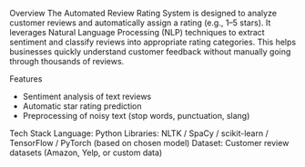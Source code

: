 Overview
The Automated Review Rating System is designed to analyze customer reviews and automatically assign a rating (e.g., 1–5 stars). It leverages Natural Language Processing (NLP) techniques to extract sentiment and classify reviews into appropriate rating categories. This helps businesses quickly understand customer feedback without manually going through thousands of reviews.

Features
- Sentiment analysis of text reviews
- Automatic star rating prediction
- Preprocessing of noisy text (stop words, punctuation, slang)

Tech Stack
Language: Python
Libraries: NLTK / SpaCy / scikit-learn / TensorFlow / PyTorch (based on chosen model)
Dataset: Customer review datasets (Amazon, Yelp, or custom data)
